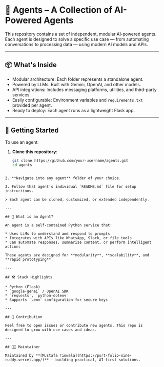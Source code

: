 # 🤖 Agents – A Collection of AI-Powered Agents

This repository contains a set of independent, modular AI-powered agents.  
Each agent is designed to solve a specific use case — from automating conversations to processing data — using modern AI models and APIs.

---

## 📦 What's Inside

- Modular architecture: Each folder represents a standalone agent.
- Powered by LLMs: Built with Gemini, OpenAI, and other models.
- API integrations: Includes messaging platforms, utilities, and third-party services.
- Easily configurable: Environment variables and `requirements.txt` provided per agent.
- Ready to deploy: Each agent runs as a lightweight Flask app.

---

## 🚀 Getting Started

To use an agent:

1. **Clone this repository**:
   ```bash
   git clone https://github.com/your-username/agents.git
   cd agents
````

2. **Navigate into any agent** folder of your choice.

3. Follow that agent’s individual `README.md` file for setup instructions.

> Each agent can be cloned, customized, or extended independently.

---

## 🧠 What is an Agent?

An agent is a self-contained Python service that:

* Uses LLMs to understand and respond to prompts
* Integrates with APIs like WhatsApp, Slack, or file tools
* Can automate responses, summarize content, or perform intelligent actions

These agents are designed for **modularity**, **scalability**, and **rapid prototyping**.

---

## 🛠️ Stack Highlights

* Python (Flask)
* `google-genai` / OpenAI SDK
* `requests`, `python-dotenv`
* Supports `.env` configuration for secure keys

---

## 📌 Contribution

Feel free to open issues or contribute new agents. This repo is designed to grow with use cases and ideas.

---

## 👨‍💻 Maintainer

Maintained by **[Mustafa Tinwala](https://port-folio-nine-ruddy.vercel.app/)** – building practical, AI-first solutions.

